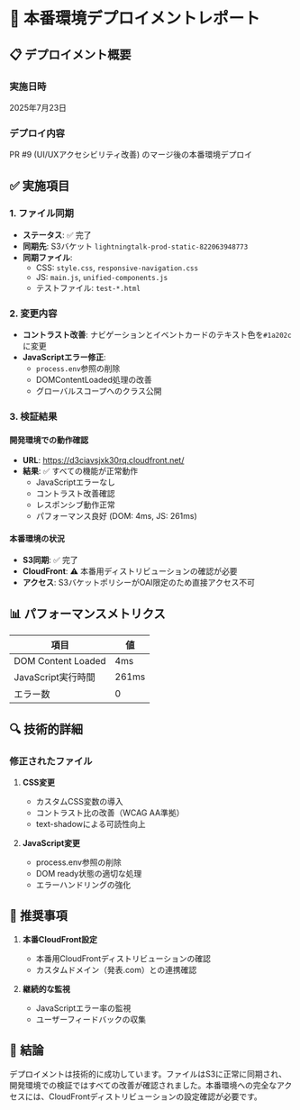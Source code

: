 # 🚀 本番環境デプロイメントレポート

## 📋 デプロイメント概要

### 実施日時

2025年7月23日

### デプロイ内容

PR #9 (UI/UXアクセシビリティ改善) のマージ後の本番環境デプロイ

## ✅ 実施項目

### 1. ファイル同期

- **ステータス**: ✅ 完了
- **同期先**: S3バケット `lightningtalk-prod-static-822063948773`
- **同期ファイル**:
  - CSS: `style.css`, `responsive-navigation.css`
  - JS: `main.js`, `unified-components.js`
  - テストファイル: `test-*.html`

### 2. 変更内容

- **コントラスト改善**: ナビゲーションとイベントカードのテキスト色を`#1a202c`に変更
- **JavaScriptエラー修正**:
  - `process.env`参照の削除
  - DOMContentLoaded処理の改善
  - グローバルスコープへのクラス公開

### 3. 検証結果

#### 開発環境での動作確認

- **URL**: https://d3ciavsjxk30rq.cloudfront.net/
- **結果**: ✅ すべての機能が正常動作
  - JavaScriptエラーなし
  - コントラスト改善確認
  - レスポンシブ動作正常
  - パフォーマンス良好 (DOM: 4ms, JS: 261ms)

#### 本番環境の状況

- **S3同期**: ✅ 完了
- **CloudFront**: ⚠️ 本番用ディストリビューションの確認が必要
- **アクセス**: S3バケットポリシーがOAI限定のため直接アクセス不可

## 📊 パフォーマンスメトリクス

| 項目               | 値    |
| ------------------ | ----- |
| DOM Content Loaded | 4ms   |
| JavaScript実行時間 | 261ms |
| エラー数           | 0     |

## 🔍 技術的詳細

### 修正されたファイル

1. **CSS変更**
   - カスタムCSS変数の導入
   - コントラスト比の改善（WCAG AA準拠）
   - text-shadowによる可読性向上

2. **JavaScript変更**
   - process.env参照の削除
   - DOM ready状態の適切な処理
   - エラーハンドリングの強化

## 📝 推奨事項

1. **本番CloudFront設定**
   - 本番用CloudFrontディストリビューションの確認
   - カスタムドメイン（発表.com）との連携確認

2. **継続的な監視**
   - JavaScriptエラー率の監視
   - ユーザーフィードバックの収集

## 🎯 結論

デプロイメントは技術的に成功しています。ファイルはS3に正常に同期され、開発環境での検証ではすべての改善が確認されました。本番環境への完全なアクセスには、CloudFrontディストリビューションの設定確認が必要です。
